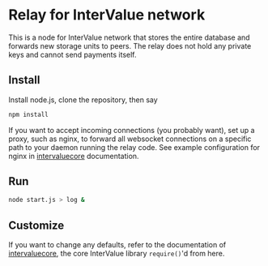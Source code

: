 # Relay for InterValue network

This is a node for InterValue network that stores the entire database and forwards new storage units to peers.  The relay does not hold any private keys and cannot send payments itself.

## Install

Install node.js, clone the repository, then say
```sh
npm install
```
If you want to accept incoming connections (you probably want), set up a proxy, such as nginx, to forward all websocket connections on a specific path to your daemon running the relay code.  See example configuration for nginx in [intervaluecore](../../../intervaluecore) documentation.

## Run
```sh
node start.js > log &
```
## Customize

If you want to change any defaults, refer to the documentation of [intervaluecore](../../../intervaluecore), the core InterValue library `require()`'d from here.
